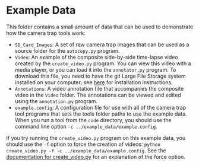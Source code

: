 # Example Data 

This folder contains a small amount of data that can be used to demonstrate how the camera trap tools work:
- ```SD_Card_Images```: A set of raw camera trap images that can be used as a source folder for the ```autocopy.py``` program. 
- ```Video```: An example of the composite side-by-side time-lapse video created by the ```create_video.py``` program.  You can view this video with a media player, or you can load it into the ```annotator.py``` program.  To download this file, you need to have the git Large File Storage system installed on your computer; see [here](https://docs.github.com/en/repositories/working-with-files/managing-large-files/installing-git-large-file-storage#) for installation instructions.
- ```Annotations```: A video annotation file that accompanies the composite video in the ```Video``` folder.  The annotations can be viewed and edited using the ```annotation.py``` program.
- ```example.config```: A configuration file for use with all of the camera trap tool programs that sets the tools folder paths to use the example data.  When you run a tool from the ```code``` directory, you should use the command line option ```-c ../example_data/example.config```.

If you try running the ```create_video.py``` program on this example data, you should use the ```-f``` option to force the creation of videos:  ```python create_video.py -f -c ../example_data/example.config```.  See the [documentation for create_video.py](https://github.com/hiltonml/camera_trap_tools/blob/main/code/documentation/create_video.md) for an explanation of the force option.
